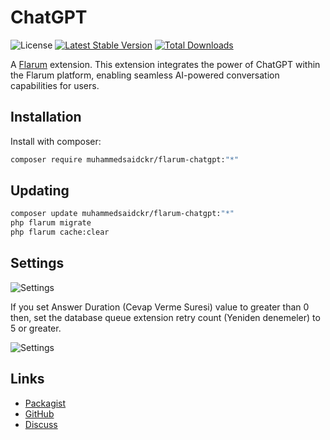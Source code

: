 # ChatGPT

![License](https://img.shields.io/badge/license-MIT-blue.svg) [![Latest Stable Version](https://img.shields.io/packagist/v/muhammedsaidckr/flarum-chatgpt.svg)](https://packagist.org/packages/muhammedsaidckr/flarum-chatgpt) [![Total Downloads](https://img.shields.io/packagist/dt/muhammedsaidckr/flarum-chatgpt.svg)](https://packagist.org/packages/muhammedsaidckr/flarum-chatgpt)

A [Flarum](http://flarum.org) extension. This extension integrates the power of ChatGPT within the Flarum platform, enabling seamless AI-powered conversation capabilities for users.

## Installation

Install with composer:

```sh
composer require muhammedsaidckr/flarum-chatgpt:"*"
```

## Updating

```sh
composer update muhammedsaidckr/flarum-chatgpt:"*"
php flarum migrate
php flarum cache:clear
```

## Settings 

[//]: # (PUT IMAGE URLS https://ibb.co/XDvYrvj, https://ibb.co/Np0ksjq)
![Settings](https://i.ibb.co/xYRFtRX/Screenshot-from-2024-06-11-16-28-39.png)

If you set Answer Duration (Cevap Verme Suresi) value to greater than 0 then, set the database queue extension retry count (Yeniden denemeler) to 5 or greater.  

![Settings](https://i.ibb.co/vmNrHPW/Screenshot-from-2024-06-11-16-27-22.png)


## Links

- [Packagist](https://packagist.org/packages/muhammedsaidckr/flarum-chatgpt)
- [GitHub](https://github.com/muhammedsaidckr/flarum-chatgpt)
- [Discuss](https://discuss.flarum.org/d/PUT_DISCUSS_SLUG_HERE)
